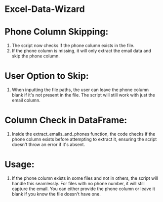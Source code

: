 # Excel-Data-Wizard

# Phone Column Skipping:
1. The script now checks if the phone column exists in the file.
2. If the phone column is missing, it will only extract the email data and skip the phone column.

# User Option to Skip:
1. When inputting the file paths, the user can leave the phone column blank if it's not present in the file. The script will still work with just the email column.

# Column Check in DataFrame:
1. Inside the extract_emails_and_phones function, the code checks if the phone column exists before attempting to extract it, ensuring the script doesn't throw an error if it's absent.

# Usage:
1. If the phone column exists in some files and not in others, the script will handle this seamlessly. For files with no phone number, it will still capture the email.
You can either provide the phone column or leave it blank if you know the file doesn't have one.
